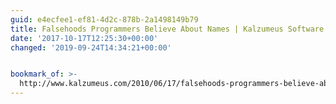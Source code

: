 ```yaml
---
guid: e4ecfee1-ef81-4d2c-878b-2a1498149b79
title: Falsehoods Programmers Believe About Names | Kalzumeus Software
date: '2017-10-17T12:25:30+00:00'
changed: '2019-09-24T14:34:21+00:00'


bookmark_of: >-
  http://www.kalzumeus.com/2010/06/17/falsehoods-programmers-believe-about-names/
---
```





